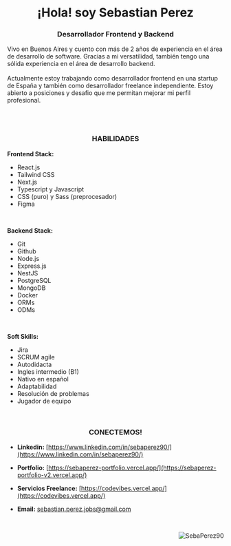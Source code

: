 <h1 align="center">¡Hola! soy Sebastian Perez</h1> 
<h3 align="center">Desarrollador Frontend y Backend</h2> 

Vivo en Buenos Aires y cuento con más de 2 años de experiencia en el área de desarrollo de software. Gracias a mi versatilidad, también tengo una sólida experiencia en el área de desarrollo backend.
<br><br>
Actualmente estoy trabajando como desarrollador frontend en una startup de España y también como desarrollador freelance independiente. Estoy abierto a posiciones y desafio que me permitan mejorar mi perfil profesional.

<br><br>


<h3 align="center">HABILIDADES</h3> 

**Frontend Stack:**
- React.js
- Tailwind CSS
- Next.js
- Typescript y Javascript
- CSS (puro) y Sass (preprocesador)
- Figma

<br>

**Backend Stack:**
- Git
- Github
- Node.js
- Express.js
- NestJS
- PostgreSQL
- MongoDB
- Docker
- ORMs
- ODMs

<br>

**Soft Skills:**
- Jira
- SCRUM agile
- Autodidacta 
- Ingles intermedio (B1)
- Nativo en español
- Adaptabilidad
- Resolución de problemas
- Jugador de equipo


<br>

<h3 align="center">CONECTEMOS!</h3> 

- **Linkedin:** [https://www.linkedin.com/in/sebaperez90/](https://www.linkedin.com/in/sebaperez90/)
 
- **Portfolio:** [https://sebaperez-portfolio.vercel.app/](https://sebaperez-portfolio-v2.vercel.app/)

- **Servicios Freelance:** [https://codevibes.vercel.app/](https://codevibes.vercel.app/)

- **Email:** sebastian.perez.jobs@gmail.com

<br>

<p align="right"> <img src="https://komarev.com/ghpvc/?username=SebaPerez90&label=Profile%20views&color=515BB9&style=flat" alt="SebaPerez90" /> </p>


